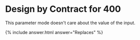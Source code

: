 # Design by Contract for 400

This parameter mode doesn't care about the value of the input.

{% include answer.html answer="Replaces" %}

